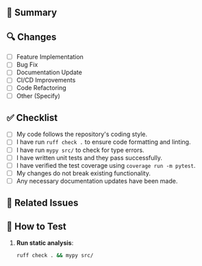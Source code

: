 ## 📌 Summary
<!-- Describe the purpose of this PR and what it does. -->

## 🔍 Changes
- [ ] Feature Implementation
- [ ] Bug Fix
- [ ] Documentation Update
- [ ] CI/CD Improvements
- [ ] Code Refactoring
- [ ] Other (Specify)

## ✅ Checklist
- [ ] My code follows the repository's coding style.
- [ ] I have run `ruff check .` to ensure code formatting and linting.
- [ ] I have run `mypy src/` to check for type errors.
- [ ] I have written unit tests and they pass successfully.
- [ ] I have verified the test coverage using `coverage run -m pytest`.
- [ ] My changes do not break existing functionality.
- [ ] Any necessary documentation updates have been made.

## 🔗 Related Issues
<!-- If this PR resolves an issue, reference it here. Example: Closes #12 -->

## 🚀 How to Test
1. **Run static analysis**:
   ```sh
   ruff check . && mypy src/
